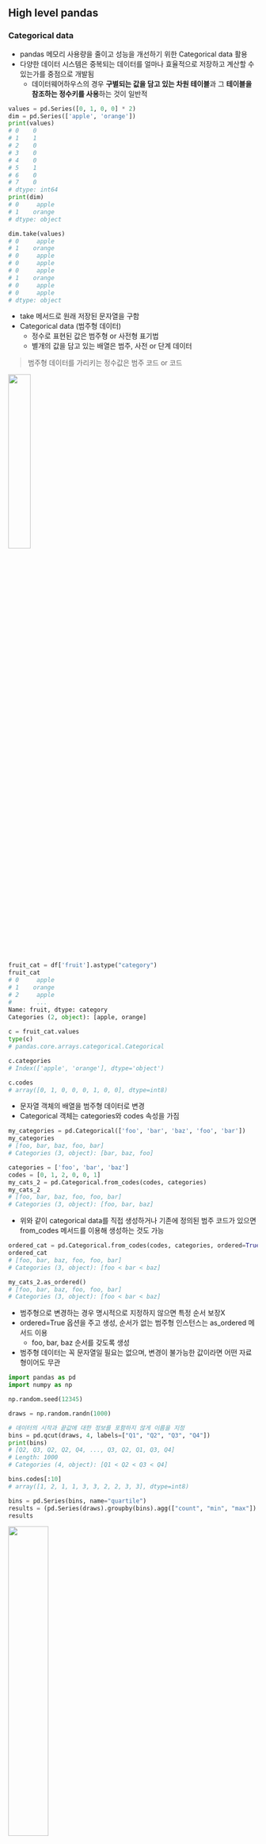 ## High level pandas

### Categorical data 

- pandas 메모리 사용량을 줄이고 성능을 개선하기 위한 Categorical data 활용
- 다양한 데이터 시스템은 중복되는 데이터를 얼마나 효율적으로 저장하고 계산할 수 있는가를 중점으로 개발됨
  - 데이터웨어하우스의 경우 **구별되는 값을 담고 있는 차원 테이블**과 그 **테이블을 참조하는 정수키를 사용**하는 것이 일반적

```python
values = pd.Series([0, 1, 0, 0] * 2)
dim = pd.Series(['apple', 'orange'])
print(values)
# 0    0
# 1    1
# 2    0
# 3    0
# 4    0
# 5    1
# 6    0
# 7    0
# dtype: int64
print(dim)
# 0     apple
# 1    orange
# dtype: object

dim.take(values)
# 0     apple
# 1    orange
# 0     apple
# 0     apple
# 0     apple
# 1    orange
# 0     apple
# 0     apple
# dtype: object
```

- take 메서드로 원래 저장된 문자열을 구함
- Categorical data (범주형 데이터)
  - 정수로 표현된 값은 범주형 or 사전형 표기법
  - 별개의 값을 담고 있는 배열은 범주, 사전 or 단계 데이터 

> 범주형 데이터를 가리키는 정수값은 범주 코드 or 코드



<img src="https://user-images.githubusercontent.com/58063806/121372306-255cda00-c979-11eb-9571-536cef115d82.png" width=30%/>

```python
fruit_cat = df['fruit'].astype("category")
fruit_cat
# 0     apple
# 1    orange
# 2     apple
# 		...
Name: fruit, dtype: category
Categories (2, object): [apple, orange]
    
c = fruit_cat.values
type(c)
# pandas.core.arrays.categorical.Categorical

c.categories
# Index(['apple', 'orange'], dtype='object')

c.codes
# array([0, 1, 0, 0, 0, 1, 0, 0], dtype=int8)
```

- 문자열 객체의 배열을 범주형 데이터로 변경
- Categorical 객체는 categories와 codes 속성을 가짐

```python
my_categories = pd.Categorical(['foo', 'bar', 'baz', 'foo', 'bar'])
my_categories
# [foo, bar, baz, foo, bar]
# Categories (3, object): [bar, baz, foo]

categories = ['foo', 'bar', 'baz']
codes = [0, 1, 2, 0, 0, 1]
my_cats_2 = pd.Categorical.from_codes(codes, categories)
my_cats_2
# [foo, bar, baz, foo, foo, bar]
# Categories (3, object): [foo, bar, baz]
```

- 위와 같이 categorical data를 직접 생성하거나 기존에 정의된 범주 코드가 있으면 from_codes 메서드를 이용해 생성하는 것도 가능

```python
ordered_cat = pd.Categorical.from_codes(codes, categories, ordered=True)
ordered_cat
# [foo, bar, baz, foo, foo, bar]
# Categories (3, object): [foo < bar < baz]

my_cats_2.as_ordered()
# [foo, bar, baz, foo, foo, bar]
# Categories (3, object): [foo < bar < baz]
```

- 범주형으로 변경하는 경우 명시적으로 지정하지 않으면 특정 순서 보장X
- ordered=True 옵션을 주고 생성, 순서가 없는 범주형 인스턴스는 as_ordered 메서드 이용
  - foo, bar, baz 순서를 갖도록 생성
- 범주형 데이터는 꼭 문자열일 필요는 없으며, 변경이 불가능한 값이라면 어떤 자료형이어도 무관

```python
import pandas as pd
import numpy as np

np.random.seed(12345)

draws = np.random.randn(1000)

# 데이터의 시작과 끝값에 대한 정보를 포함하지 않게 이름을 지정
bins = pd.qcut(draws, 4, labels=["Q1", "Q2", "Q3", "Q4"])
print(bins)
# [Q2, Q3, Q2, Q2, Q4, ..., Q3, Q2, Q1, Q3, Q4]
# Length: 1000
# Categories (4, object): [Q1 < Q2 < Q3 < Q4]

bins.codes[:10]
# array([1, 2, 1, 1, 3, 3, 2, 2, 3, 3], dtype=int8)

bins = pd.Series(bins, name="quartile")
results = (pd.Series(draws).groupby(bins).agg(["count", "min", "max"]).reset_index())
results
```

<img src="https://user-images.githubusercontent.com/58063806/121905753-713ac500-cd65-11eb-9453-4d716352c744.png" width=40% />

```python
N = 10000000
draws = pd.Series(np.random.randn(N))
labels = pd.Series(["foo", "bar", "baz", "qux"] * (N // 4))
categories = labels.astype("category")

print(labels.memory_usage())
# 80000128
print(categories.memory_usage())
# 10000320

%time _ = labels.astype("category")
# Wall time: 357 ms
```

- category 형태로 변환한 categories의 메모리 사용량이 변환하기 전 labels에 비해 8배 정도나 적은 것을 볼 수 있음 
- 범주형으로 변환하는 과정은 한 번만 변환하면 되는 일회성 비용
- **범주형에 대한 그룹 연산**은 문자열 배열을 사용하는 대신 **정수 기반의 코드 배열을 사용하는 알고리즘으로 동작해서 훨씬 빠름**

```python
s = pd.Series(["a", "b", "c", "d"] * 2)
cat_s = s.astype("category")
cat_s
# 0    a
# 1    b
# 2    c
# 3    d
# 4    a
# 5    b
# 6    c
# 7    d
# dtype: category
# Categories (4, object): [a, b, c, d]

cat_s.cat.codes
# 0    0
# 1    1
# 2    2
# 3    3
# 4    0
# 5    1
# 6    2
# 7    3
# dtype: int8

cat_s.cat.categories
# Index(['a', 'b', 'c', 'd'], dtype='object')
```

- cat 속성을 이용해서 categorical 메서드에 접근 가능

```python
actual_categories = ["a", "b", "c", "d", "e"]
cat_s2 = cat_s.cat.set_categories(actual_categories)
cat_s2
# 0    a
# 1    b
# 2    c
# 3    d
# 4    a
# 5    b
# 6    c
# 7    d
# dtype: category
# Categories (5, object): [a, b, c, d, e]
```

- set_categories 메서드를 이용해서 category 변경 가능

```python
cat_s3 = cat_s[cat_s.isin(["a", "b"])]
cat_s3
# 0    a
# 1    b
# 4    a
# 5    b
# dtype: category
# Categories (4, object): [a, b, c, d]

cat_s3.cat.remove_unused_categories()
# 0    a
# 1    b
# 4    a
# 5    b
# dtype: category
# Categories (2, object): [a, b]
```

- remove_unused_categories 메서드를 이용해서 실제로 존재하지 않는 category를 제거할 수 있음